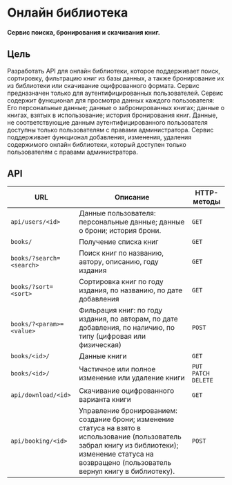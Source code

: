 # Онлайн библиотека

#### Сервис поиска, бронирования и скачивания книг.

## Цель

Разработать API для онлайн библиотеки, которое поддерживает поиск, сортировку, фильтрацию книг из базы данных, а также бронирование их из библиотеки или скачивание оцифрованного формата. Сервис предназначен только для аутентифицированных пользователей. Сервис содержит функционал для просмотра данных каждого пользователя: Его персональные данные; данные о забронированных книгах; данные о книгах, взятых в использование; история бронирования книг. Данные, не соответствующие данным аутентифицированного пользователя доступны только пользователям с правами администратора. Сервис поддерживает функционал добавления, изменения, удаления содержимого онлайн библиотеки, который доступен только пользователям с правами администратора.

## API

URL | Описание | HTTP-методы
--- | --- | ---
`api/users/<id>` | Данные пользователя: персональные данные; данные о брони; история брони. | `GET`
`books/` | Получение списка книг | `GET`
`books/?search=<search>` | Поиск книг по названию, автору, описанию, году издания | `GET`
`books/?sort=<sort>` | Сортировка книг по году издания, по названию, по дате добавления | `GET`
`books/?<param>=<value>` | Фильрация книг: по году издания, по авторам, по дате добавления, по наличию, по типу (цифровая или физическая) | `POST`
`books/<id>/` | Данные книги | `GET`
`books/<id>/` | Частичное или полное изменение или удаление книги | `PUT` `PATCH` `DELETE`
`api/download/<id>` | Скачивание оцифрованного варианта книги | `GET`
`api/booking/<id>` | Управление бронированием: создание брони; изменение статуса на взято в использование (пользователь забрал книгу из библиотеки); изменение статуса на возвращено (пользователь вернул книгу в библиотеку). | `POST`
